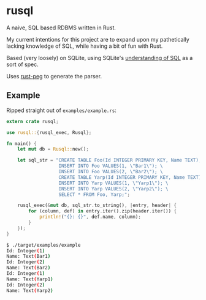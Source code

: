 # rusql

A naive, SQL based RDBMS written in Rust.

My current intentions for this project are to expand upon my pathetically
lacking knowledge of SQL, while having a bit of fun with Rust.

Based (very loosely) on SQLite, using SQLite's [understanding of SQL](https://www.sqlite.org/lang.html) as a sort of spec.

Uses [rust-peg](https://github.com/kevinmehall/rust-peg) to generate the parser.

## Example

Ripped straight out of `examples/example.rs`:

``` rust
extern crate rusql;

use rusql::{rusql_exec, Rusql};

fn main() {
    let mut db = Rusql::new();

    let sql_str = "CREATE TABLE Foo(Id INTEGER PRIMARY KEY, Name TEXT); \
                   INSERT INTO Foo VALUES(1, \"Bar1\"); \
                   INSERT INTO Foo VALUES(2, \"Bar2\"); \
                   CREATE TABLE Yarp(Id INTEGER PRIMARY KEY, Name TEXT); \
                   INSERT INTO Yarp VALUES(1, \"Yarp1\"); \
                   INSERT INTO Yarp VALUES(2, \"Yarp2\"); \
                   SELECT * FROM Foo, Yarp;";

    rusql_exec(&mut db, sql_str.to_string(), |entry, header| {
        for (column, def) in entry.iter().zip(header.iter()) {
            println!("{}: {}", def.name, column);
        }
    });
}
```

``` sh
$ ./target/examples/example 
Id: Integer(1)
Name: Text(Bar1)
Id: Integer(2)
Name: Text(Bar2)
Id: Integer(1)
Name: Text(Yarp1)
Id: Integer(2)
Name: Text(Yarp2)
```
